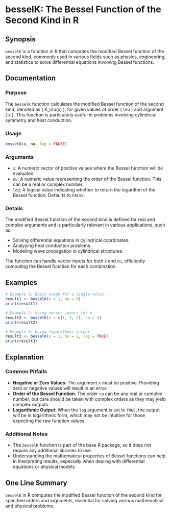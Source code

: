 <!--
Meta Description: # besselK: The Bessel Function of the Second Kind in R ## Synopsis `besselK` is a function in R that computes the modified Bessel function of the seco...
Meta Keywords: function, bessel, besselk, second, kind
-->

# besselK: The Bessel Function of the Second Kind in R

## Synopsis
`besselK` is a function in R that computes the modified Bessel function of the second kind, commonly used in various fields such as physics, engineering, and statistics to solve differential equations involving Bessel functions.

## Documentation
### Purpose
The `besselK` function calculates the modified Bessel function of the second kind, denoted as \( K_\nu(x) \), for given values of order \( \nu \) and argument \( x \). This function is particularly useful in problems involving cylindrical symmetry and heat conduction.

### Usage
```R
besselK(x, nu, log = FALSE)
```

### Arguments
- `x`: A numeric vector of positive values where the Bessel function will be evaluated.
- `nu`: A numeric value representing the order of the Bessel function. This can be a real or complex number.
- `log`: A logical value indicating whether to return the logarithm of the Bessel function. Defaults to `FALSE`.

### Details
The modified Bessel function of the second kind is defined for real and complex arguments and is particularly relevant in various applications, such as:
- Solving differential equations in cylindrical coordinates.
- Analyzing heat conduction problems.
- Modeling wave propagation in cylindrical structures.

The function can handle vector inputs for both `x` and `nu`, efficiently computing the Bessel function for each combination.

## Examples
```R
# Example 1: Basic usage for a single value
result1 <- besselK(x = 1, nu = 0)
print(result1)

# Example 2: Using vector inputs for x
result2 <- besselK(x = c(1, 2, 3), nu = 1)
print(result2)

# Example 3: Using logarithmic output
result3 <- besselK(x = 1, nu = 2, log = TRUE)
print(result3)
```

## Explanation
### Common Pitfalls
- **Negative or Zero Values**: The argument `x` must be positive. Providing zero or negative values will result in an error.
- **Order of the Bessel Function**: The order `nu` can be any real or complex number, but care should be taken with complex orders as they may yield complex outputs.
- **Logarithmic Output**: When the `log` argument is set to `TRUE`, the output will be in logarithmic form, which may not be intuitive for those expecting the raw function values.

### Additional Notes
- The `besselK` function is part of the base R package, so it does not require any additional libraries to use.
- Understanding the mathematical properties of Bessel functions can help in interpreting results, especially when dealing with differential equations or physical models.

## One Line Summary
`besselK` in R computes the modified Bessel function of the second kind for specified orders and arguments, essential for solving various mathematical and physical problems.